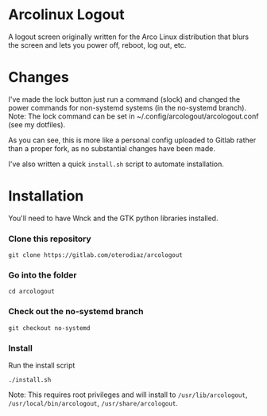 # Arcolinux Logout
A logout screen originally written for the Arco Linux distribution that blurs the screen and lets you power off, reboot, log out, etc.

# Changes
I've made the lock button just run a command (slock) and changed the power commands for non-systemd systems (in the no-systemd branch).
Note: The lock command can be set in ~/.config/arcologout/arcologout.conf (see my dotfiles).

As you can see, this is more like a personal config uploaded to Gitlab rather than a proper fork, as no substantial changes have been made.

I've also written a quick `install.sh` script to automate installation.

# Installation
You'll need to have Wnck and the GTK python libraries installed.

### Clone this repository
`git clone https://gitlab.com/oterodiaz/arcologout`

### Go into the folder
`cd arcologout`

### Check out the no-systemd branch
`git checkout no-systemd`

### Install
Run the install script

`./install.sh`

Note: This requires root privileges and will install to `/usr/lib/arcologout`, `/usr/local/bin/arcologout`, `/usr/share/arcologout`.
